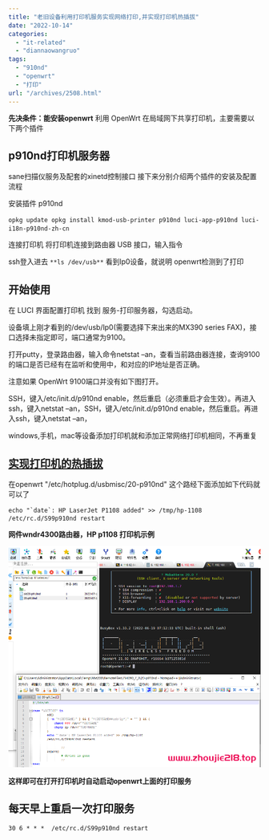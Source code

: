 ```yaml
---
title: "老旧设备利用打印机服务实现网络打印,并实现打印机热插拔"
date: "2022-10-14"
categories: 
  - "it-related"
  - "diannaowangruo"
tags: 
  - "910nd"
  - "openwrt"
  - "打印"
url: "/archives/2508.html"
---
```


**先决条件：能安装openwrt** 利用 OpenWrt 在局域网下共享打印机，主要需要以下两个插件

## p910nd打印机服务器

sane扫描仪服务及配套的xinetd控制接口 接下来分别介绍两个插件的安装及配置流程

安装插件 p910nd

`opkg update opkg install kmod-usb-printer p910nd luci-app-p910nd luci-i18n-p910nd-zh-cn`

连接打印机 将打印机连接到路由器 USB 接口，输入指令

ssh登入进去 `**ls /dev/usb**` 看到lp0设备，就说明 openwrt检测到了打印

## 开始使用

在 LUCI 界面配置打印机 找到 服务-打印服务器，勾选启动。

设备填上刚才看到的/dev/usb/lp0(需要选择下来出来的MX390 series FAX)，接口选择未指定即可，端口通常为9100。

打开putty，登录路由器，输入命令netstat –an，查看当前路由器连接，查询9100的端口是否已经有在监听和使用中，和对应的IP地址是否正确。

注意如果 OpenWrt 9100端口并没有如下图打开。

SSH，键入/etc/init.d/p910nd enable，然后重启（必须重启才会生效）。再进入ssh，键入netstat –an，SSH，键入/etc/init.d/p910nd enable，然后重启。再进入ssh，键入netstat –an，

windows,手机，mac等设备添加打印机就和添加正常网络打印机相同，不再重复

## [实现打印机的热插拔](https://oldwiki.archive.openwrt.org/doc/howto/p910nd.server)

在openwrt "/etc/hotplug.d/usbmisc/20-p910nd" 这个路经下面添加如下代码就可以了

```basic
echo "`date`: HP LaserJet P1108 added" >> /tmp/hp-1108
/etc/rc.d/S99p910nd restart
```

**网件wndr4300路由器，HP p1108 打印机示例**

![](/images/2022/10/588a425bed2af7c4cb5da30e681b7a24.png)

**这样即可在打开打印机时自动启动openwrt上面的打印服务**

## 每天早上重启一次打印服务

```basic
30 6 * * *  /etc/rc.d/S99p910nd restart
```
